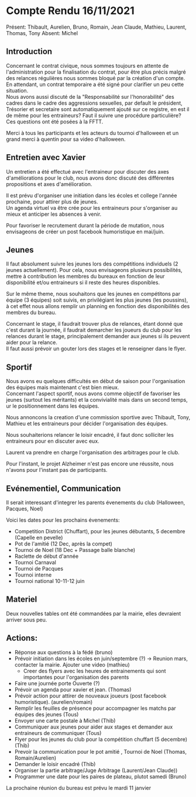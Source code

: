 # Compte Rendu 16/11/2021

Présent: Thibault, Aurelien, Bruno, Romain, Jean Claude, Mathieu, Laurent, Thomas, Tony
Absent: Michel

## Introduction

Concernant le contrat civique, nous sommes toujours en attente de l'administration pour la finalisation du contrat, pour être plus précis malgré des relances régulières nous sommes bloqué par la création d'un compte.  
En attendant, un contrat temporaire a été signé pour clarifier un peu cette situation.    
Nous avons aussi discuté de la "Responsabilité sur l'honorabilité" des cadres dans le cadre des aggressions sexuelles, par default le président, Trésorier et secretaire sont automatiquement ajouté sur ce registre, en est il de même pour les entraineurs? Faut il suivre une procédure particulière?    
Ces questions ont été posées à la FFTT.  

Merci à tous les participants et les acteurs du tournoi d'halloween et un grand merci à quentin pour sa video d'halloween.    

## Entretien avec Xavier

Un entretien a été effectué avec l'entraineur pour discuter des axes d'améliorations pour le club, nous avons donc discuté des différentes propositions et axes d'amélioration.  

Il est prévu d'organiser une initiation dans les écoles et college l'année prochaine, pour attirer plus de jeunes.     
Un agenda virtuel va être crée pour les entraineurs pour s'organiser au mieux et anticiper les absences à venir.   

Pour favoriser le recrutement durant la période de mutation, nous envisageons de créer un post facebook humoristique en mai/juin.  

## Jeunes

Il faut absolument suivre les jeunes lors des compétitions individuels (2 jeunes actuellement). Pour cela, nous envisageons plusieurs possibilités, mettre à contribution les membres du bureaux en fonction de leur disponibilité et/ou entraineurs si il reste des heures disponibles.  

Sur le même theme, nous souhaitons que les jeunes en compétitons par équipe  (3 équipes) soit suivis, en privilégiant les plus jeunes (les poussins), à cet effet nous allons remplir un planning en fonction des disponibilités des membres du bureau.  

Concernant le stage, il faudrait trouver plus de relances, étant donné que c'est durant la journée, il faudrait demarcher les joueurs du club pour les relances durant le stage, principalement demander aux jeunes si ils peuvent aider pour la relance.    
Il faut aussi prévoir un gouter lors des stages et le renseigner dans le flyer.    


## Sportif

Nous avons eu quelques difficultés en début de saison pour l'organisation des équipes mais maintenant c'est bien mieux.    
Concernant l'aspect sportif, nous avons comme objectif de favoriser les jeunes (surtout les méritants) et la convivialité mais dans un second temps,   
ur le positionnement dans les équipes.  

Nous annoncons la creation d'une commission sportive avec Thibault, Tony, Mathieu et les entraineurs pour décider l'organisation des équipes.  

Nous souhaiterions relancer le loisir encadré, il faut donc solliciter les entraineurs pour en discuter avec eux.    

Laurent va prendre en charge l'organisation des arbitrages pour le club.  

Pour l'instant, le projet Alzheimer n'est pas encore une réussite, nous n'avons pour l'instant pas de participants.  


## Evénementiel, Communication

Il serait interessant d'integrer les parents évenements du club (Halloween, Pacques, Noel)

Voici les dates pour les prochains évenements:
- Competition District (Chuffart), pour les jeunes débutants,  5 decembre (Capelle en pevelle)
- Pot de l'amitié (12 Dec, après la compet)
- Tournoi de Noel (18 Dec + Passage balle blanche)
- Raclette de début d'année
- Tournoi Carnaval
- Tournoi de Pacques
- Tournoi interne 
- Tournoi national 10-11-12 juin


## Materiel

Deux nouvelles tables ont été commandées par la mairie,  elles devraient arriver sous peu.  

## Actions:  

- Réponse aux questions à la fédé (bruno)  
- Prévoir initiation dans les écoles en juin/septembre (?) -> Reunion mars, contacter la mairie.  Ajouter une video (mathieu)
  - Creer des flyers avec les heures de entrainements qui sont importantes pour l'organisation des parents
- Faire une journée porte Ouverte (?) 
- Prévoir un agenda pour xavier et jean. (Thomas) 
- Prévoir action pour attirer de nouveaux joueurs (post facebook humoristique). (aurelien/romain)
- Remplir les feuilles de présence pour accompagner les matchs par équipes des jeunes (Tous)
- Envoyer une carte postale à Michel (Thib)
- Communiquer aux jeunes pour aider aux stages et demander aux entraineurs de communiquer (Tous)
- Flyer pour les jeunes du club pour la compétition chuffart (5 decembre) (Thib)
- Prevoir la communication pour le pot amitié , Tournoi de Noel (Thomas, Romain/Aurelien)
- Demander le loisir encadré (Thib)
- Organiser la partie arbitrage/Juge Arbitrage (Laurent/Jean Claude))
- Programmer une date pour les paires de plateau, plutot samedi (Bruno)

La prochaine réunion du bureau est prévu le mardi 11 janvier
